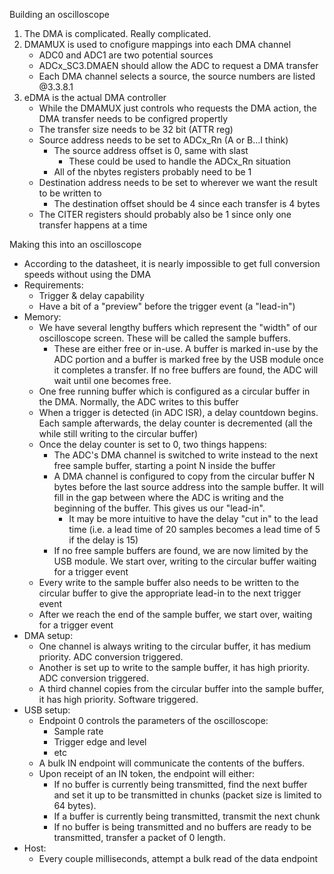 Building an oscilloscope

1. The DMA is complicated. Really complicated.
2. DMAMUX is used to cnofigure mappings into each DMA channel
    - ADC0 and ADC1 are two potential sources
    - ADCx_SC3.DMAEN should allow the ADC to request a DMA transfer
    - Each DMA channel selects a source, the source numbers are listed @3.3.8.1
3. eDMA is the actual DMA controller
    - While the DMAMUX just controls who requests the DMA action, the DMA
      transfer needs to be configred propertly
    - The transfer size needs to be 32 bit (ATTR reg)
    - Source address needs to be set to ADCx_Rn (A or B...I think)
        - The source address offset is 0, same with slast
            - These could be used to handle the ADCx_Rn situation
        - All of the nbytes registers probably need to be 1
    - Destination address needs to be set to wherever we want the result to be
      written to
        - The destination offset should be 4 since each transfer is 4 bytes
    - The CITER registers should probably also be 1 since only one transfer
      happens at a time

Making this into an oscilloscope
- According to the datasheet, it is nearly impossible to get full conversion
  speeds without using the DMA
- Requirements:
    - Trigger & delay capability
    - Have a bit of a "preview" before the trigger event (a "lead-in")
- Memory:
    - We have several lengthy buffers which represent the "width" of our
      oscilloscope screen. These will be called the sample buffers.
        - These are either free or in-use. A buffer is marked in-use by the
          ADC portion and a buffer is marked free by the USB module once it
          completes a transfer. If no free buffers are found, the ADC will
          wait until one becomes free.
    - One free running buffer which is configured as a circular buffer in the
      DMA. Normally, the ADC writes to this buffer
    - When a trigger is detected (in ADC ISR), a delay countdown begins. Each
      sample afterwards, the delay counter is decremented (all the while still
      writing to the circular buffer)
    - Once the delay counter is set to 0, two things happens:
        - The ADC's DMA channel is switched to write instead to the next free
          sample buffer, starting a point N inside the buffer
        - A DMA channel is configured to copy from the circular buffer N bytes
          before the last source address into the sample buffer. It will fill in
          the gap between where the ADC is writing and the beginning of the
          buffer. This gives us our "lead-in".
            - It may be more intuitive to have the delay "cut in" to the lead
              time (i.e. a lead time of 20 samples becomes a lead time of 5 if
              the delay is 15)
        - If no free sample buffers are found, we are now limited by the USB
          module. We start over, writing to the circular buffer waiting for a
          trigger event
    - Every write to the sample buffer also needs to be written to the circular
      buffer to give the appropriate lead-in to the next trigger event
    - After we reach the end of the sample buffer, we start over, waiting for a
      trigger event
- DMA setup:
    - One channel is always writing to the circular buffer, it has medium
      priority. ADC conversion triggered.
    - Another is set up to write to the sample buffer, it has high priority. ADC
      conversion triggered.
    - A third channel copies from the circular buffer into the sample buffer, it
      has high priority. Software triggered.
- USB setup:
    - Endpoint 0 controls the parameters of the oscilloscope:
        - Sample rate
        - Trigger edge and level
        - etc
    - A bulk IN endpoint will communicate the contents of the buffers.
    - Upon receipt of an IN token, the endpoint will either:
        - If no buffer is currently being transmitted, find the next buffer and
          set it up to be transmitted in chunks (packet size is limited to 64
          bytes).
        - If a buffer is currently being transmitted, transmit the next chunk
        - If no buffer is being transmitted and no buffers are ready to be
          transmitted, transfer a packet of 0 length.
- Host:
    - Every couple milliseconds, attempt a bulk read of the data endpoint
